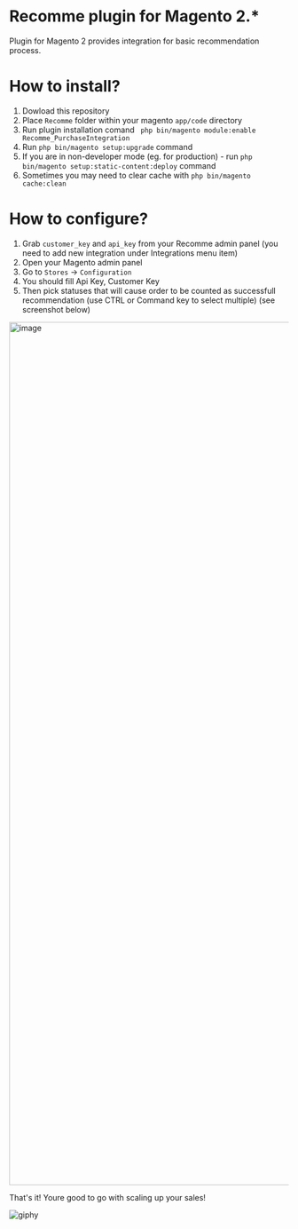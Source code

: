 # Recomme plugin for Magento 2.*
Plugin for Magento 2 provides integration for basic recommendation process.

# How to install?
1. Dowload this repository
2. Place `Recomme` folder within your magento `app/code` directory
3. Run plugin installation comand ` php bin/magento module:enable Recomme_PurchaseIntegration`
4. Run `php bin/magento setup:upgrade` command
5. If you are in non-developer mode (eg. for production) - run `php bin/magento setup:static-content:deploy` command
6. Sometimes you may need to clear cache with `php bin/magento cache:clean`

# How to configure?
1. Grab `customer_key` and `api_key` from your Recomme admin panel (you need to add new integration under Integrations menu item)
2. Open your Magento admin panel
3. Go to `Stores` -> `Configuration`
4. You should fill Api Key, Customer Key
5. Then pick statuses that will cause order to be counted as successfull recommendation (use CTRL or Command key to select multiple)
(see screenshot below)
<img width="1555" alt="image" src="https://user-images.githubusercontent.com/6068311/194130877-04b64732-8cb8-4bac-9652-b61e903da55d.png">


That's it! Youre good to go with scaling up your sales!
 
![giphy](https://user-images.githubusercontent.com/6068311/194131663-fab21b8b-c29e-45d3-a28f-b1fe09c1531a.gif)



